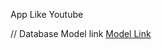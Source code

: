 App Like Youtube 

// Database Model link
[Model Link](https://app.eraser.io/workspace/YtPqZ1VogxGy1jzIDkzj)
